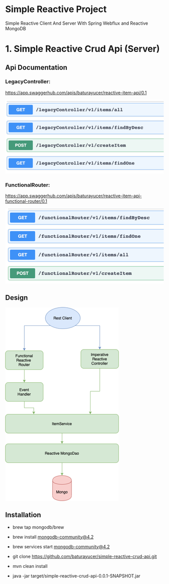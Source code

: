 # Simple Reactive Project 

Simple Reactive Client And Server With Spring Webflux and Reactive MongoDB

# 1. Simple Reactive Crud Api (Server)

## Api Documentation

### LegacyController:

https://app.swaggerhub.com/apis/baturayucer/reactive-item-api/0.1

![legacyController](simple-reactive-crud-api/src/main/resources/legacyController.png)

### FunctionalRouter:

https://app.swaggerhub.com/apis/baturayucer/reactive-item-api-functional-router/0.1

![functionalRouter](simple-reactive-crud-api/src/main/resources/FunctionalRouter.png)


## Design

![Architecture](simple-reactive-crud-api/src/main/resources/Architecture.png)


## Installation

* brew tap mongodb/brew

* brew install mongodb-community@4.2

* brew services start mongodb-community@4.2

* git clone https://github.com/baturayucer/simple-reactive-crud-api.git

* mvn clean install

- java -jar target/simple-reactive-crud-api-0.0.1-SNAPSHOT.jar